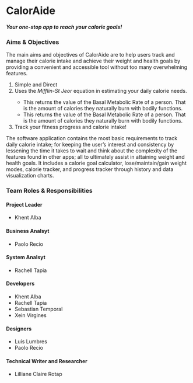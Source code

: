 # CalorAide

<p><strong><em>Your one-stop app to reach your calorie goals!</strong></em></p>

<h3> Aims & Objectives </h3>
<p>The main aims and objectives of CalorAide are to help users track and manage their calorie intake and achieve their weight and health goals by providing a convenient and accessible tool without too many overwhelming features.</p>
<ol> 
  <li>Simple and Direct</li>
  <li>Uses the <em>Mifflin-St Jeor</em> equation in estimating your daily calorie needs.</li>
  <ul> 
    <li>This returns the value of the Basal Metabolic Rate of a person.
    That is the amount of calories they naturally burn with bodily functions.</li>
    <li>This returns the value of the Basal Metabolic Rate of a person.
    That is the amount of calories they naturally burn with bodily functions.</li>
  </ul>
  <li>Track your fitness progress and calorie intake!</li>
</ol>

<p>The software application contains the most basic requirements to track daily calorie intake; for keeping the user’s interest and consistency by lessening the time it takes to wait and think about the complexity of the features found in other apps; all to ultimately assist in attaining weight and health goals. It includes a calorie goal calculator, lose/maintain/gain weight modes, calorie tracker, and progress tracker through history and data visualization charts.</p>

<h3> Team Roles & Responsibilities </h3>

<h4>Project Leader</h4>
<ul>
  <li>Khent Alba</li>
</ul>

<h4>Business Analsyt</h4>
<ul>
  <li>Paolo Recio</li>
</ul>

<h4>System Analsyt</h4>
<ul>
  <li>Rachell Tapia</li>
</ul>

<h4>Developers</h4>
<ul>
  <li>Khent Alba</li>
  <li>Rachell Tapia</li>
  <li>Sebastian Temporal</li>
  <li>Xein Virgines</li>
</ul>

<h4>Designers</h4>
<ul>
  <li>Luis Lumbres</li>
  <li>Paolo Recio</li>
</ul>

<h4>Technical Writer and Researcher</h4>
<ul>
  <li>Lilliane Claire Rotap</li>
</ul>
